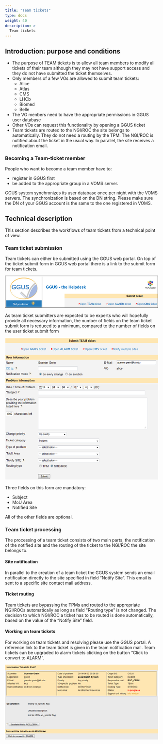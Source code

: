 ```yaml
---
title: "Team tickets"
type: docs
weight: 40
description: >
  Team tickets
---
```


## Introduction: purpose and conditions

- The purpose of TEAM tickets is to allow all team members to modify all tickets
  of their team although they may not have support access and they do not have
  submitted the ticket themselves.
- Only members of a few VOs are allowed to submit team tickets:
  - Alice
  - Atlas
  - CMS
  - LHCb
  - Biomed
  - Belle
- The VO menbers need to have the appropriate permissions in GGUS user database
- Other VOs can request this functionality by opening a GGUS ticket
- Team tickets are routed to the NGI/ROC the site belongs to automatically. They
  do not need a routing by the TPM. The NGI/ROC is notified about the ticket in
  the usual way. In parallel, the site receives a notification email.

### Becoming a Team-ticket member

People who want to become a team member have to:

- register in GGUS first
- be added to the appropriate group in a VOMS server.

GGUS system synchronizes its user database once per night with the VOMS servers.
The synchronization is based on the DN string. Please make sure the DN of your
GGUS account is the same to the one registered in VOMS.

## Technical description

This section describes the workflows of team tickets from a technical point of
view.

### Team ticket submission

Team tickets can either be submitted using the GGUS web portal. On top of the
ticket submit form in GGUS web portal there is a link to the submit form for
team tickets.

![link to submit form for team tickets](Submit_Team.png)

As team ticket submitters are expected to be experts who will hopefully provide
all necessary information, the number of fields on the team ticket submit form
is reduced to a minimum, compared to the number of fields on the user ticket
submit form

![Submit form for team tickets](Submit_Form_Team.png)

Three fields on this form are mandatory:

- Subject
- MoU Area
- Notified Site

All of the other fields are optional.

### Team ticket processing

The processing of a team ticket consists of two main parts, the notification of
the notified site and the routing of the ticket to the NGI/ROC the site belongs
to.

#### Site notification

In parallel to the creation of a team ticket the GGUS system sends an email
notification directly to the site specified in field “Notify Site”. This email
is sent to a specific site contact mail address.

#### Ticket routing

Team tickets are bypassing the TPMs and routed to the appropriate NGI/ROCs
automatically as long as field "Routing type" is not changed. The decision to
which NGI/ROC a ticket has to be routed is done automatically, based on the
value of the “Notify Site” field.

#### Working on team tickets

For working on team tickets and resolving please use the GGUS portal. A
reference link to the team ticket is given in the team notification mail. Team
tickets can be upgraded to alarm tickets clicking on the button “Click to
convert to ALARM”.

![Team to Alarm](Team_to_alarm.png)
